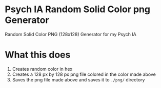 # Psych IA Random Solid Color png Generator
Random Solid Color PNG (128x128) Generator for my Psych IA

# What this does
1. Creates random color in hex
2. Creates a 128 px by 128 px png file colored in the color made above
3. Saves the png file made above and saves it to `./png/` directory
